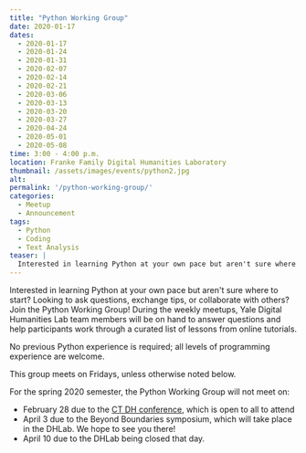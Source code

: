 ```yaml
---
title: "Python Working Group"
date: 2020-01-17
dates: 
  - 2020-01-17
  - 2020-01-24
  - 2020-01-31
  - 2020-02-07
  - 2020-02-14
  - 2020-02-21
  - 2020-03-06
  - 2020-03-13
  - 2020-03-20
  - 2020-03-27
  - 2020-04-24
  - 2020-05-01
  - 2020-05-08
time: 3:00 - 4:00 p.m.
location: Franke Family Digital Humanities Laboratory
thumbnail: /assets/images/events/python2.jpg
alt: 
permalink: '/python-working-group/'
categories:
  - Meetup
  - Announcement
tags:
  - Python
  - Coding
  - Text Analysis
teaser: |
  Interested in learning Python at your own pace but aren't sure where to start? Looking to ask questions, exchange tips, or collaborate with others? Join the Python Working Group!
---
```

Interested in learning Python at your own pace but aren't sure where to start? Looking to ask questions, exchange tips, or collaborate with others? Join the Python Working Group! During the weekly meetups, Yale Digital Humanities Lab team members will be on hand to answer questions and help participants work through a curated list of lessons from online tutorials.

No previous Python experience is required; all levels of programming experience are welcome.

This group meets on Fridays, unless otherwise noted below.

For the spring 2020 semester, the Python Working Group will not meet on: 
- February 28 due to the <a href='https://ctdh.io/program/' target='_blank'>CT DH conference</a>, which is open to all to attend
- April 3 due to the Beyond Boundaries symposium, which will take place in the DHLab. We hope to see you there!
- April 10 due to the DHLab being closed that day.